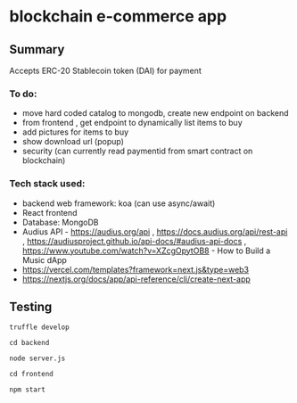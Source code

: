 # blockchain e-commerce app

## Summary 

Accepts ERC-20 Stablecoin token (DAI) for payment

### To do:

- move hard coded catalog to mongodb, create new endpoint on backend
- from frontend , get endpoint to dynamically list items to buy
- add pictures for items to buy
- show download url (popup)
- security (can currently read paymentid from smart contract on blockchain)

### Tech stack used:

* backend web framework: koa (can use async/await)
* React frontend
* Database: MongoDB
* Audius API - https://audius.org/api , https://docs.audius.org/api/rest-api , https://audiusproject.github.io/api-docs/#audius-api-docs , https://www.youtube.com/watch?v=XZcgOpytOB8 - How to Build a Music dApp
* https://vercel.com/templates?framework=next.js&type=web3
* https://nextjs.org/docs/app/api-reference/cli/create-next-app

## Testing

`truffle develop`

`cd backend`

`node server.js`

`cd frontend`

`npm start`

